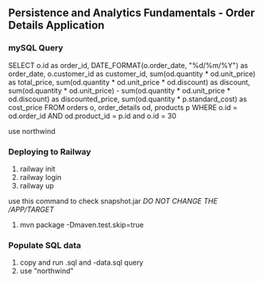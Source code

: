 ## Persistence and Analytics Fundamentals - Order Details Application
### mySQL Query

SELECT
    o.id as order_id,
    DATE_FORMAT(o.order_date, "%d/%m/%Y") as order_date,
    o.customer_id as customer_id,
    sum(od.quantity * od.unit_price) as total_price,
    sum(od.quantity * od.unit_price * od.discount) as discount,
    sum(od.quantity * od.unit_price) - sum(od.quantity * od.unit_price * od.discount) as discounted_price,
    sum(od.quantity * p.standard_cost) as cost_price
FROM
    orders o,
    order_details od,
    products p
WHERE
    o.id = od.order_id
        AND od.product_id = p.id
	and o.id = 30

use northwind

### Deploying to Railway
1. railway init
2. railway login
3. railway up

use this command to check snapshot.jar
*DO NOT CHANGE THE /APP/TARGET*
1. mvn package -Dmaven.test.skip=true

### Populate SQL data
1. copy and run .sql and -data.sql query
2. use "northwind"
